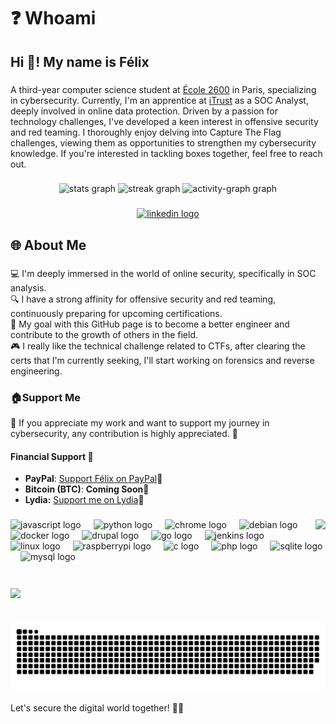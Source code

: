 # ❓ Whoami
<h2 align="left">Hi 👋! My name is Félix</h2>

###

A third-year computer science student at [École 2600](https://ecole2600.com/choisir-lecole/?utm\_term=ecole2600\&utm\_source=adwords\&utm\_medium=ppc\&utm\_campaign=\&hsa\_cam=13375171390\&hsa\_grp=129965319504\&hsa\_mt=e\&hsa\_src=g\&hsa\_ad=697847138606\&hsa\_acc={8356811580}\&hsa\_net=adwords\&hsa\_kw=ecole2600\&hsa\_tgt=kwd-1240257691644\&hsa\_ver=3\&gad\_source=1\&gclid=Cj0KCQjw0ruyBhDuARIsANSZ3wprUKiXD7i\_7oEgX\_7xIjujZz7yRsFYTMpi5HL9JDB76\_usWQHP1G4aAsnrEALw\_wcB) in Paris, specializing in cybersecurity. Currently, I'm an apprentice at [iTrust](https://www.itrust.fr/) as a SOC Analyst, deeply involved in online data protection. Driven by a passion for technology challenges, I've developed a keen interest in offensive security  and red teaming. I thoroughly enjoy delving into Capture The Flag challenges, viewing them as opportunities to strengthen my cybersecurity knowledge. If you're interested in tackling boxes together, feel free to reach out.

###

<div align="center">
  <img src="https://github-readme-stats.vercel.app/api?username=felixbillieres&hide_title=false&hide_rank=false&show_icons=true&include_all_commits=true&count_private=true&disable_animations=false&theme=dracula&locale=en&hide_border=false" height="150" alt="stats graph"  />
  <img src="https://streak-stats.demolab.com?user=felixbillieres&locale=en&mode=daily&theme=dracula&hide_border=false&border_radius=5" height="150" alt="streak graph"  />
  <img src="https://github-readme-activity-graph.vercel.app/graph?username=felixbillieres&custom_title=This%20Year's%20Work&theme=dracula&area=true" height="150" alt="activity-graph graph"  />
</div>

###

<div align="center">
  <a href="https://www.linkedin.com/in/f%C3%A9lix-billi%C3%A8res/" target="_blank">
    <img src="https://img.shields.io/static/v1?message=LinkedIn&logo=linkedin&label=&color=0077B5&logoColor=white&labelColor=&style=for-the-badge" height="35" alt="linkedin logo"  />
  </a>
</div>

###

<h2 align="left">🌐 About Me</h2>

###

<p align="left">💻 I'm deeply immersed in the world of online security, specifically in SOC analysis.<br>🔍 I have a strong affinity for offensive security and red teaming, continuously preparing for upcoming certifications.<br>🚀 My goal with this GitHub page is to become a better engineer and contribute to the growth of others in the field.<br>🎮 I really like the technical challenge related to CTFs, after clearing the certs that I'm currently seeking, I'll start working on forensics and reverse engineering.</p>

###
### :house:Support Me

👋 If you appreciate my work and want to support my journey in cybersecurity, any contribution is highly appreciated. :rat:

#### Financial Support :rat:

* **PayPal**: [Support Félix on PayPal](https://paypal.me/felixbillieres?country.x=FR\&locale.x=fr\_FR):rat:
* **Bitcoin (BTC)**: **Coming Soon**:rat:
* **Lydia:** [Support me on Lydia](https://lydia-app.com/pots?id=93080-cybersecurity-journey):rat:

###

<img align="right" src="https://profile-counter.glitch.me/felixbillieres/count.svg?"  />

###

<div align="left">
  <img src="https://cdn.jsdelivr.net/gh/devicons/devicon/icons/javascript/javascript-original.svg" height="30" alt="javascript logo"  />
  <img width="12" />
  <img src="https://cdn.jsdelivr.net/gh/devicons/devicon/icons/python/python-original.svg" height="30" alt="python logo"  />
  <img width="12" />
  <img src="https://cdn.jsdelivr.net/gh/devicons/devicon/icons/chrome/chrome-original.svg" height="30" alt="chrome logo"  />
  <img width="12" />
  <img src="https://cdn.jsdelivr.net/gh/devicons/devicon/icons/debian/debian-original.svg" height="30" alt="debian logo"  />
  <img width="12" />
  <img src="https://cdn.jsdelivr.net/gh/devicons/devicon/icons/docker/docker-original.svg" height="30" alt="docker logo"  />
  <img width="12" />
  <img src="https://cdn.jsdelivr.net/gh/devicons/devicon/icons/drupal/drupal-original.svg" height="30" alt="drupal logo"  />
  <img width="12" />
  <img src="https://cdn.jsdelivr.net/gh/devicons/devicon/icons/go/go-original.svg" height="30" alt="go logo"  />
  <img width="12" />
  <img src="https://cdn.jsdelivr.net/gh/devicons/devicon/icons/jenkins/jenkins-line.svg" height="30" alt="jenkins logo"  />
  <img width="12" />
  <img src="https://cdn.jsdelivr.net/gh/devicons/devicon/icons/linux/linux-original.svg" height="30" alt="linux logo"  />
  <img width="12" />
  <img src="https://cdn.jsdelivr.net/gh/devicons/devicon/icons/raspberrypi/raspberrypi-original.svg" height="30" alt="raspberrypi logo"  />
  <img width="12" />
  <img src="https://cdn.jsdelivr.net/gh/devicons/devicon/icons/c/c-original.svg" height="30" alt="c logo"  />
  <img width="12" />
  <img src="https://cdn.jsdelivr.net/gh/devicons/devicon/icons/php/php-original.svg" height="30" alt="php logo"  />
  <img width="12" />
  <img src="https://cdn.jsdelivr.net/gh/devicons/devicon/icons/sqlite/sqlite-original.svg" height="30" alt="sqlite logo"  />
  <img width="12" />
  <img src="https://cdn.jsdelivr.net/gh/devicons/devicon/icons/mysql/mysql-original.svg" height="30" alt="mysql logo"  />
</div>

###

<br clear="both">

<img align="center" height="150" src="https://i.giphy.com/media/v1.Y2lkPTc5MGI3NjExNmM5ampwN2ZoMGNlb2k0aTl2bGRhY2V5czFuMTRxcWFhMGw1YngwayZlcD12MV9pbnRlcm5hbF9naWZfYnlfaWQmY3Q9Zw/a5viI92PAF89q/giphy.gif"  />

###

<br clear="both">

<img src="https://raw.githubusercontent.com/felixbillieres/felixbillieres/output/snake.svg" alt="Snake animation" />

Let's secure the digital world together! 🔐✨

